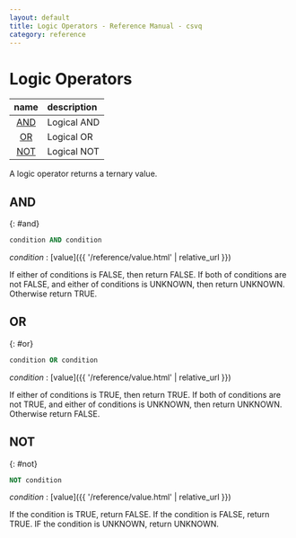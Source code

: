 ```yaml
---
layout: default
title: Logic Operators - Reference Manual - csvq
category: reference
---
```


# Logic Operators

| name | description |
| :-: | :- |
| [AND](#and) | Logical AND |
| [OR](#or)   | Logical OR |
| [NOT](#not) | Logical NOT |

A logic operator returns a ternary value.

## AND
{: #and}

```sql
condition AND condition
```

_condition_
: [value]({{ '/reference/value.html' | relative_url }})

If either of conditions is FALSE, then return FALSE.
If both of conditions are not FALSE, and either of conditions is UNKNOWN, then return UNKNOWN.
Otherwise return TRUE.

## OR
{: #or}

```sql
condition OR condition
```

_condition_
: [value]({{ '/reference/value.html' | relative_url }})

If either of conditions is TRUE, then return TRUE.
If both of conditions are not TRUE, and either of conditions is UNKNOWN, then return UNKNOWN.
Otherwise return FALSE.

## NOT
{: #not}

```sql
NOT condition
```

_condition_
: [value]({{ '/reference/value.html' | relative_url }})

If the condition is TRUE, return FALSE.
If the condition is FALSE, return TRUE.
IF the condition is UNKNOWN, return UNKNOWN.
